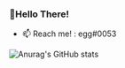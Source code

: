 ### 👋Hello There!
- 📫 Reach me! : egg#0053

![Anurag's GitHub stats](https://github-readme-stats.vercel.app/api?username=rem0vegg&show_icons=false&theme=cobalt)



<!--
**rem0vegg/rem0vegg** is a ✨ _special_ ✨ repository because its `README.md` (this file) appears on your GitHub profile.

Here are some ideas to get you started:

- 🔭 I’m currently working on ...
- 🌱 I’m currently learning ...
- 👯 I’m looking to collaborate on ...
- 🤔 I’m looking for help with ...
- 💬 Ask me about ...
- 📫 How to reach me: ...
- 😄 Pronouns: ...
- ⚡ Fun fact: ...
-->
